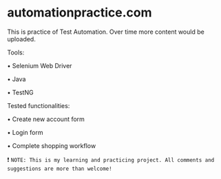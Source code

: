 # automationpractice.com

This is practice of Test Automation. Over time more content would be uploaded. 



Tools:

• Selenium Web Driver

• Java

• TestNG


Tested functionalities:

• Create new account form

• Login form

• Complete shopping workflow

:heavy_exclamation_mark: `NOTE: This is my learning and practicing project. All comments and suggestions are more than welcome!`
